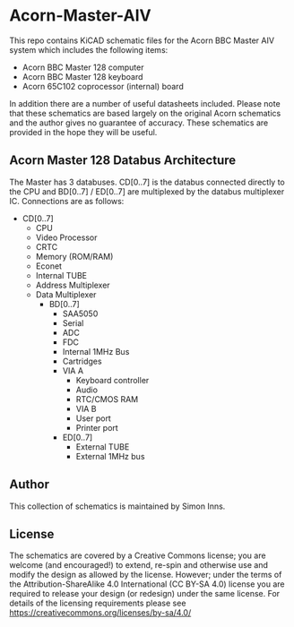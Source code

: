 # Acorn-Master-AIV

This repo contains KiCAD schematic files for the Acorn BBC Master AIV system which includes the following items:

* Acorn BBC Master 128 computer
* Acorn BBC Master 128 keyboard
* Acorn 65C102 coprocessor (internal) board

In addition there are a number of useful datasheets included.  Please note that these schematics are based largely on the original Acorn schematics and the author gives no guarantee of accuracy.  These schematics are provided in the hope they will be useful.

## Acorn Master 128 Databus Architecture

The Master has 3 databuses.  CD[0..7] is the databus connected directly to the CPU and BD[0..7] / ED[0..7] are multiplexed by the databus multiplexer IC.  Connections are as follows:

* CD[0..7]
  * CPU
  * Video Processor
  * CRTC
  * Memory (ROM/RAM)
  * Econet
  * Internal TUBE
  * Address Multiplexer
  * Data Multiplexer
    * BD[0..7]
      * SAA5050
      * Serial
      * ADC
      * FDC
      * Internal 1MHz Bus
      * Cartridges
      * VIA A
        * Keyboard controller
        * Audio
        * RTC/CMOS RAM
        * VIA B
        * User port
        * Printer port
      * ED[0..7]
        * External TUBE
        * External 1MHz bus

## Author

This collection of schematics is maintained by Simon Inns.

## License

The schematics are covered by a Creative Commons license; you are welcome (and encouraged!) to extend, re-spin and otherwise use and modify the design as allowed by the license.  However; under the terms of the Attribution-ShareAlike 4.0 International (CC BY-SA 4.0) license you are required to release your design (or redesign) under the same license.  For details of the licensing requirements please see <https://creativecommons.org/licenses/by-sa/4.0/>